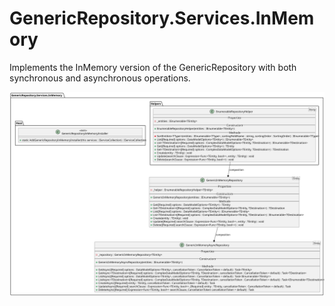 # GenericRepository.Services.InMemory

Implements the InMemory version of the GenericRepository with both synchronous and asynchronous operations.

![The General Picture](https://raw.githubusercontent.com/VladGanuscheak/GenericRepository.Services.InMemory/documentation/GenericRepository_InMemory.svg)